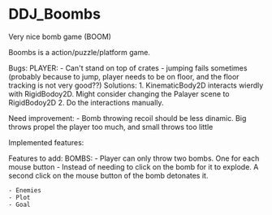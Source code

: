 # DDJ_Boombs
Very nice bomb game (BOOM)

Boombs is a action/puzzle/platform game.

Bugs:
    PLAYER:
        - Can't stand on top of crates
        - jumping fails sometimes (probably because to jump, player needs to be on floor, and the floor tracking is not very good??)
    Solutions:
        1. KinematicBody2D interacts wierdly with RigidBodoy2D. Might consider changing the Palayer scene to RigidBodoy2D
        2. Do the interactions manually.

Need improvement:
    - Bomb throwing recoil should be less dinamic. Big throws propel the player too much, and small throws too little

Implemented features:


Features to add:
    BOMBS:
        - Player can only throw two bombs. One for each mouse button
        - Instead of needing to click on the bomb for it to explode. A second click on the mouse button of the bomb detonates it.
    
    - Enemies
    - Plot
    - Goal
